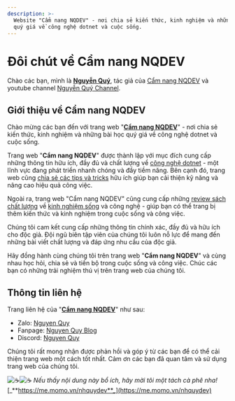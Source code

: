 ```yaml
---
description: >-
  Website "Cẩm nang NQDEV" - nơi chia sẻ kiến thức, kinh nghiệm và những bài học
  quý giá về công nghệ dotnet và cuộc sống.
---
```


# Đôi chút về Cẩm nang NQDEV

Chào các bạn, mình là [**Nguyễn Quý**](./#doi-net-ve-tac-gia), tác giả của [Cẩm nang NQDEV](https://app.gitbook.com/o/ZnO3U2gDjowIXUi3yNwm/s/KBqBu6oqeo06yOc471CT/) và youtube channel [Nguyễn Quý Channel](https://www.youtube.com/@nhquydev).

## Giới thiệu về Cẩm nang NQDEV

Chào mừng các bạn đến với trang web "[**Cẩm nang NQDEV**](https://blogs.nhquydev.net/)" - nơi chia sẻ kiến thức, kinh nghiệm và những bài học quý giá về công nghệ dotnet và cuộc sống.

Trang web "**Cẩm nang NQDEV**" được thành lập với mục đích cung cấp những thông tin hữu ích, đầy đủ và chất lượng về [công nghệ dotnet](https://app.gitbook.com/o/ZnO3U2gDjowIXUi3yNwm/s/fiBngnSwaGzPW2BijrhQ/) - một lĩnh vực đang phát triển nhanh chóng và đầy tiềm năng. Bên cạnh đó, trang web cũng [chia sẻ các tips và tricks](https://app.gitbook.com/o/ZnO3U2gDjowIXUi3yNwm/s/KBqBu6oqeo06yOc471CT/) hữu ích giúp bạn cải thiện kỹ năng và nâng cao hiệu quả công việc.

Ngoài ra, trang web "Cẩm nang NQDEV" cũng cung cấp những [review sách chất lượng](https://app.gitbook.com/o/ZnO3U2gDjowIXUi3yNwm/s/BkJg4PSd3eIfPnh5gdHO/) về [kinh nghiệm sống](https://app.gitbook.com/s/BkJg4PSd3eIfPnh5gdHO/kinh-nghiem-song) và công nghệ - giúp bạn có thể trang bị thêm kiến thức và kinh nghiệm trong cuộc sống và công việc.

Chúng tôi cam kết cung cấp những thông tin chính xác, đầy đủ và hữu ích cho độc giả. Đội ngũ biên tập viên của chúng tôi luôn nỗ lực để mang đến những bài viết chất lượng và đáp ứng nhu cầu của độc giả.

Hãy đồng hành cùng chúng tôi trên trang web "**Cẩm nang NQDEV**" và cùng nhau học hỏi, chia sẻ và tiến bộ trong cuộc sống và công việc. Chúc các bạn có những trải nghiệm thú vị trên trang web của chúng tôi.

## Thông tin liên hệ

Trang liên hệ của "[**Cẩm nang NQDEV**](https://blogs.nhquydev.net/)" như sau:

* Zalo: [Nguyen Quy](https://zalo.me/qpcoders)
* Fanpage: [Nguyen Quy Blog](https://www.messenger.com/t/nhquydev.net?start=cam-nang-nqdev)
* Discord: [Nguyen Quy](https://discordapp.com/users/846627473746690088)&#x20;

Chúng tôi rất mong nhận được phản hồi và góp ý từ các bạn để có thể cải thiện trang web một cách tốt nhất. Cảm ơn các bạn đã quan tâm và sử dụng trang web của chúng tôi.

<img src="https://twemoji.maxcdn.com/v/14.0.2/72x72/2615.png" alt="☕️" data-size="line"><img src="https://twemoji.maxcdn.com/v/14.0.2/72x72/2615.png" alt="☕️" data-size="line"> _Nếu thấy nội dung này bổ ích, hãy mời tôi một tách cà phê nha!_ [_**https://me.momo.vn/nhquydev**_](https://me.momo.vn/nhquydev)
